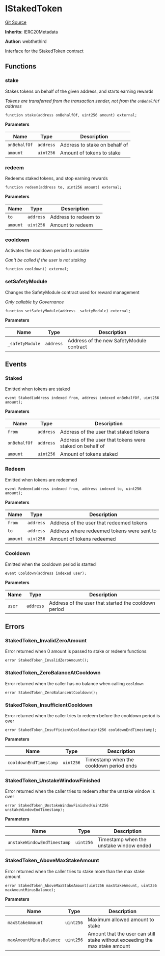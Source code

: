 # IStakedToken

[Git Source](https://github.com/Increment-Finance/peripheral-contracts/blob/45559668fd9e29384d52be9948eb4e35f7e92b00/contracts/interfaces/IStakedToken.sol)

**Inherits:**
IERC20Metadata

**Author:**
webthethird

Interface for the StakedToken contract

## Functions

### stake

Stakes tokens on behalf of the given address, and starts earning rewards

_Tokens are transferred from the transaction sender, not from the `onBehalfOf` address_

```solidity
function stake(address onBehalfOf, uint256 amount) external;
```

**Parameters**

| Name         | Type      | Description                   |
| ------------ | --------- | ----------------------------- |
| `onBehalfOf` | `address` | Address to stake on behalf of |
| `amount`     | `uint256` | Amount of tokens to stake     |

### redeem

Redeems staked tokens, and stop earning rewards

```solidity
function redeem(address to, uint256 amount) external;
```

**Parameters**

| Name     | Type      | Description          |
| -------- | --------- | -------------------- |
| `to`     | `address` | Address to redeem to |
| `amount` | `uint256` | Amount to redeem     |

### cooldown

Activates the cooldown period to unstake

_Can't be called if the user is not staking_

```solidity
function cooldown() external;
```

### setSafetyModule

Changes the SafetyModule contract used for reward management

_Only callable by Governance_

```solidity
function setSafetyModule(address _safetyModule) external;
```

**Parameters**

| Name            | Type      | Description                              |
| --------------- | --------- | ---------------------------------------- |
| `_safetyModule` | `address` | Address of the new SafetyModule contract |

## Events

### Staked

Emitted when tokens are staked

```solidity
event Staked(address indexed from, address indexed onBehalfOf, uint256 amount);
```

**Parameters**

| Name         | Type      | Description                                              |
| ------------ | --------- | -------------------------------------------------------- |
| `from`       | `address` | Address of the user that staked tokens                   |
| `onBehalfOf` | `address` | Address of the user that tokens were staked on behalf of |
| `amount`     | `uint256` | Amount of tokens staked                                  |

### Redeem

Emitted when tokens are redeemed

```solidity
event Redeem(address indexed from, address indexed to, uint256 amount);
```

**Parameters**

| Name     | Type      | Description                                |
| -------- | --------- | ------------------------------------------ |
| `from`   | `address` | Address of the user that redeemed tokens   |
| `to`     | `address` | Address where redeemed tokens were sent to |
| `amount` | `uint256` | Amount of tokens redeemed                  |

### Cooldown

Emitted when the cooldown period is started

```solidity
event Cooldown(address indexed user);
```

**Parameters**

| Name   | Type      | Description                                          |
| ------ | --------- | ---------------------------------------------------- |
| `user` | `address` | Address of the user that started the cooldown period |

## Errors

### StakedToken_InvalidZeroAmount

Error returned when 0 amount is passed to stake or redeem functions

```solidity
error StakedToken_InvalidZeroAmount();
```

### StakedToken_ZeroBalanceAtCooldown

Error returned when the caller has no balance when calling `cooldown`

```solidity
error StakedToken_ZeroBalanceAtCooldown();
```

### StakedToken_InsufficientCooldown

Error returned when the caller tries to redeem before the cooldown period is over

```solidity
error StakedToken_InsufficientCooldown(uint256 cooldownEndTimestamp);
```

**Parameters**

| Name                   | Type      | Description                             |
| ---------------------- | --------- | --------------------------------------- |
| `cooldownEndTimestamp` | `uint256` | Timestamp when the cooldown period ends |

### StakedToken_UnstakeWindowFinished

Error returned when the caller tries to redeem after the unstake window is over

```solidity
error StakedToken_UnstakeWindowFinished(uint256 unstakeWindowEndTimestamp);
```

**Parameters**

| Name                        | Type      | Description                             |
| --------------------------- | --------- | --------------------------------------- |
| `unstakeWindowEndTimestamp` | `uint256` | Timestamp when the unstake window ended |

### StakedToken_AboveMaxStakeAmount

Error returned when the caller tries to stake more than the max stake amount

```solidity
error StakedToken_AboveMaxStakeAmount(uint256 maxStakeAmount, uint256 maxAmountMinusBalance);
```

**Parameters**

| Name                    | Type      | Description                                                                 |
| ----------------------- | --------- | --------------------------------------------------------------------------- |
| `maxStakeAmount`        | `uint256` | Maximum allowed amount to stake                                             |
| `maxAmountMinusBalance` | `uint256` | Amount that the user can still stake without exceeding the max stake amount |
